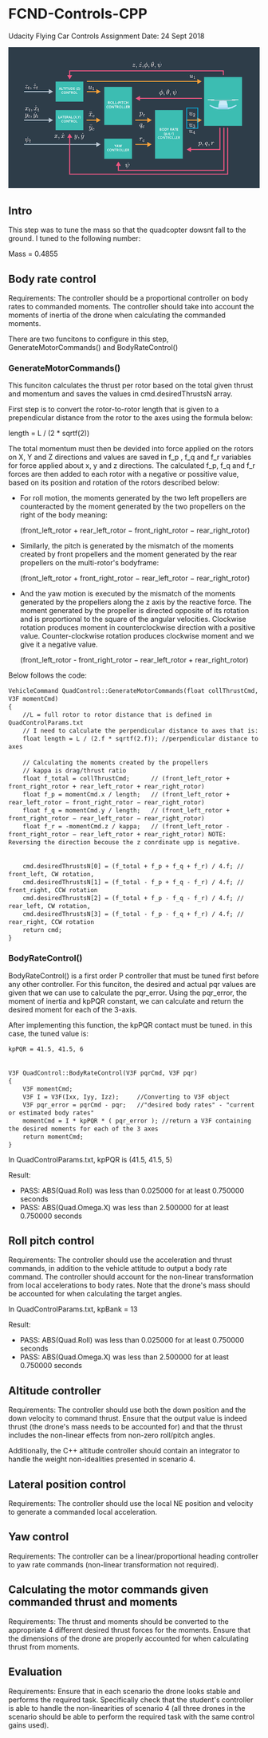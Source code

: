 # FCND-Controls-CPP
Udacity Flying Car Controls Assignment 
Date: 24 Sept 2018



![alt text](/pics/controllers_overview.png "controllers")


## Intro

This step was to tune the mass so that the quadcopter dowsnt fall to the ground. I tuned to the following number:

Mass = 0.4855



## Body rate control

Requirements: The controller should be a proportional controller on body rates to commanded moments. The controller should take into account the moments of inertia of the drone when calculating the commanded moments.

There are two funcitons to configure in this step, GenerateMotorCommands() and BodyRateControl()

### GenerateMotorCommands()

This funciton calculates the thrust per rotor based on the total given thrust and momentum and saves the values in cmd.desiredThrustsN array.

First step is to convert the rotor-to-rotor length that is given to a prependicular distance from the rotor to the axes using the formula below: 

length = L / (2 * sqrtf(2))

The total momentum must then be devided into force applied on the rotors on X, Y and Z directions and values are saved in f_p , f_q and f_r variables for force applied about x, y and z directions. The calculated f_p, f_q and f_r forces are then added to each rotor with a negative or possitive value, based on its position and rotation of the rotors described below: 


- For roll motion, the moments generated by the two left propellers are counteracted by the moment generated by the two propellers on the right of the body meaning: 
    
    (front_left_rotor + rear_left_rotor − front_right_rotor − rear_right_rotor)

- Similarly, the pitch is generated by the mismatch of the moments created by front propellers and the moment generated by the rear propellers on the multi-rotor's bodyframe:

    (front_left_rotor + front_right_rotor − rear_left_rotor − rear_right_rotor)


- And the yaw motion is executed by the mismatch of the moments generated by the propellers along the z axis by the reactive force. The moment generated by the propeller is directed opposite of its rotation and is proportional to the square of the angular velocities. Clockwise rotation produces moment in counterclockwise direction with a positive value. Counter-clockwise rotation produces clockwise moment and we give it a negative value. 

    (front_left_rotor - front_right_rotor − rear_left_rotor + rear_right_rotor)


Below follows the code:


  
    VehicleCommand QuadControl::GenerateMotorCommands(float collThrustCmd, V3F momentCmd)
    {
        //L = full rotor to rotor distance that is defined in QuadControlParams.txt
        // I need to calculate the perpendicular distance to axes that is:
        float length = L / (2.f * sqrtf(2.f)); //perpendicular distance to axes
    
        // Calculating the moments created by the propellers
        // kappa is drag/thrust ratio
        float f_total = collThrustCmd;      // (front_left_rotor + front_right_rotor + rear_left_rotor + rear_right_rotor)
        float f_p = momentCmd.x / length;   // (front_left_rotor + rear_left_rotor − front_right_rotor − rear_right_rotor)
        float f_q = momentCmd.y / length;   // (front_left_rotor + front_right_rotor − rear_left_rotor − rear_right_rotor)
        float f_r = -momentCmd.z / kappa;   // (front_left_rotor - front_right_rotor − rear_left_rotor + rear_right_rotor) NOTE: Reversing the direction becouse the z conrdinate upp is negative.
    
    
        cmd.desiredThrustsN[0] = (f_total + f_p + f_q + f_r) / 4.f; // front_left, CW rotation,
        cmd.desiredThrustsN[1] = (f_total - f_p + f_q - f_r) / 4.f; // front_right, CCW rotation
        cmd.desiredThrustsN[2] = (f_total + f_p - f_q - f_r) / 4.f; // rear_left, CW rotation,
        cmd.desiredThrustsN[3] = (f_total - f_p - f_q + f_r) / 4.f; // rear_right, CCW rotation
        return cmd;
    }


### BodyRateControl()

BodyRateControl() is a first order P controller that must be tuned first before any other controller. For this funciton, the desired and actual pqr values are given that we can use to calculate the pqr_error. Using the pqr_error, the moment of inertia and kpPQR constant, we can calculate and return the desired moment for each of the 3-axis. 

After implementing this function, the kpPQR contact must be tuned. in this case, the tuned value is: 

    kpPQR = 41.5, 41.5, 6


    V3F QuadControl::BodyRateControl(V3F pqrCmd, V3F pqr)
    {
        V3F momentCmd;
        V3F I = V3F(Ixx, Iyy, Izz);     //Converting to V3F object
        V3F pqr_error = pqrCmd - pqr;   //"desired body rates" - "current or estimated body rates"
        momentCmd = I * kpPQR * ( pqr_error ); //return a V3F containing the desired moments for each of the 3 axes
        return momentCmd;
    }


In QuadControlParams.txt, kpPQR is (41.5, 41.5, 5)

Result:

- PASS: ABS(Quad.Roll) was less than 0.025000 for at least 0.750000 seconds
- PASS: ABS(Quad.Omega.X) was less than 2.500000 for at least 0.750000 seconds




## Roll pitch control

Requirements: The controller should use the acceleration and thrust commands, in addition to the vehicle attitude to output a body rate command. The controller should account for the non-linear transformation from local accelerations to body rates. Note that the drone's mass should be accounted for when calculating the target angles.



In QuadControlParams.txt, kpBank = 13

Result:
- PASS: ABS(Quad.Roll) was less than 0.025000 for at least 0.750000 seconds
- PASS: ABS(Quad.Omega.X) was less than 2.500000 for at least 0.750000 seconds



## Altitude controller

Requirements: The controller should use both the down position and the down velocity to command thrust. Ensure that the output value is indeed thrust (the drone's mass needs to be accounted for) and that the thrust includes the non-linear effects from non-zero roll/pitch angles.

Additionally, the C++ altitude controller should contain an integrator to handle the weight non-idealities presented in scenario 4.




## Lateral position control

Requirements: The controller should use the local NE position and velocity to generate a commanded local acceleration.





## Yaw control

Requirements: The controller can be a linear/proportional heading controller to yaw rate commands (non-linear transformation not required).






## Calculating the motor commands given commanded thrust and moments

Requirements: The thrust and moments should be converted to the appropriate 4 different desired thrust forces for the moments. Ensure that the dimensions of the drone are properly accounted for when calculating thrust from moments.




## Evaluation

Requirements: Ensure that in each scenario the drone looks stable and performs the required task. Specifically check that the student's controller is able to handle the non-linearities of scenario 4 (all three drones in the scenario should be able to perform the required task with the same control gains used).





